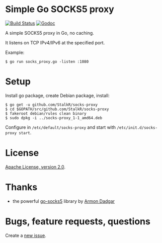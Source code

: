 # Simple Go SOCKS5 proxy #

[![Build Status][build-img]][build] [![Godoc][godoc-img]][godoc]

[build]: https://github.com/StalkR/socks-proxy/actions/workflows/build.yml
[build-img]: https://github.com/StalkR/socks-proxy/actions/workflows/build.yml/badge.svg
[godoc]: https://godoc.org/github.com/StalkR/socks-proxy
[godoc-img]: https://godoc.org/github.com/StalkR/socks-proxy?status.png

A simple SOCKS5 proxy in Go, no caching.

It listens on TCP IPv4/IPv6 at the specified port.

Example:

    $ go run socks_proxy.go -listen :1080

# Setup #

Install go package, create Debian package, install:

    $ go get -u github.com/StalkR/socks-proxy
    $ cd $GOPATH/src/github.com/StalkR/socks-proxy
    $ fakeroot debian/rules clean binary
    $ sudo dpkg -i ../socks-proxy_1-1_amd64.deb

Configure in `/etc/default/socks-proxy` and start with `/etc/init.d/socks-proxy start`.

# License #

[Apache License, version 2.0](http://www.apache.org/licenses/LICENSE-2.0).

# Thanks #

- the powerful [go-socks5](https://github.com/armon/go-socks5) library by [Armon Dadgar](https://github.com/armon)

# Bugs, feature requests, questions #

Create a [new issue](https://github.com/StalkR/socks-proxy/issues/new).

